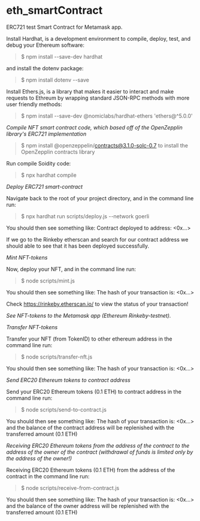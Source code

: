 # eth_smartContract

ERC721 test Smart Contract for Metamask app.

Install Hardhat, is a development environment to compile, deploy, test, and debug your Ethereum software: 

>$ npm install --save-dev hardhat 

and install the dotenv package:

>$ npm install dotenv --save

Install Ethers.js, is a library that makes it easier to interact and make requests to Ethreum by wrapping standard JSON-RPC methods with more user friendly methods:

>$ npm install --save-dev @nomiclabs/hardhat-ethers 'ethers@^5.0.0'

*Compile NFT smart contract code, which based off of the OpenZepplin library's ERC721 implementation*

>$ npm install @openzeppelin/contracts@3.1.0-solc-0.7 to install the OpenZepplin contracts library

Run compile Soidity code:

>$ npx hardhat compile

*Deploy ERC721 smart-contract*

Navigate back to the root of your project directory, and in the command line run:

>$ npx hardhat run scripts/deploy.js --network goerli

You should then see something like:
Contract deployed to address: <0x...>

If we go to the Rinkeby etherscan and search for our contract address we should able to see that it has been deployed successfully. 

*Mint NFT-tokens*

Now, deploy your NFT, and in the command line run:

>$ node scripts/mint.js

You should then see something like:
The hash of your transaction is: <0x...>

Check https://rinkeby.etherscan.io/ to view the status of your transaction!

*See NFT-tokens to the Metamask app (Ethereum Rinkeby-testnet).*

*Transfer NFT-tokens*

Transfer your NFT (from TokenID) to other ethereum address in the command line run:

>$ node scripts/transfer-nft.js

You should then see something like:
The hash of your transaction is: <0x...>

*Send ERC20 Ethereum tokens to contract address*

Send your ERC20 Ethereum tokens (0.1 ETH) to contract address in the command line run:

>$ node scripts/send-to-contract.js

You should then see something like: The hash of your transaction is: <0x...> and the balance of the contract address will be replenished with the transferred amount (0.1 ETH)

*Receiving ERC20 Ethereum tokens from the address of the contract to the address of the owner of the contract (withdrawal of funds is limited only by the address of the owner!)*

Receiving ERC20 Ethereum tokens (0.1 ETH) from the address of the contract in the command line run:

>$ node scripts/receive-from-contract.js

You should then see something like: The hash of your transaction is: <0x...> and the balance of the owner address will be replenished with the transferred amount (0.1 ETH)
